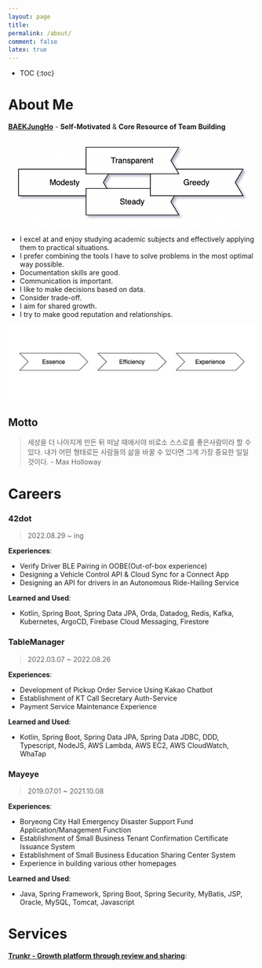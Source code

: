 ```yaml
---
layout: page
title:
permalink: /about/
comment: false
latex: true
---
```

* TOC
{:toc}

# About Me

__[BAEKJungHo](https://github.com/BAEKJungHo)__ - __Self-Motivated__ & __Core Resource of Team Building__ 

![](/resource/about/principle.png)

- I excel at and enjoy studying academic subjects and effectively applying them to practical situations.
- I prefer combining the tools I have to solve problems in the most optimal way possible.
- Documentation skills are good.
- Communication is important.
- I like to make decisions based on data.
- Consider trade-off.
- I aim for shared growth.
- I try to make good reputation and relationships.

![](/resource/about/eee.png)

## Motto 

> 세상을 더 나아지게 만든 뒤 떠날 때에서야 비로소 스스로를 좋은사람이라 할 수 있다. 내가 어떤 형태로든 사람들의 삶을 바꿀 수 있다면 그게 가장 중요한 일일 것이다. - Max Holloway

# Careers

### 42dot 

> 2022.08.29 ~ ing

__Experiences__:
- Verify Driver BLE Pairing in OOBE(Out-of-box experience)
- Designing a Vehicle Control API & Cloud Sync for a Connect App
- Designing an API for drivers in an Autonomous Ride-Hailing Service

__Learned and Used__:
- Kotlin, Spring Boot, Spring Data JPA, Orda, Datadog, Redis, Kafka, Kubernetes, ArgoCD, Firebase Cloud Messaging, Firestore

### TableManager

> 2022.03.07 ~ 2022.08.26

__Experiences__:
- Development of Pickup Order Service Using Kakao Chatbot
- Establishment of KT Call Secretary Auth-Service
- Payment Service Maintenance Experience

__Learned and Used__:
- Kotlin, Spring Boot, Spring Data JPA, Spring Data JDBC, DDD, Typescript, NodeJS, AWS Lambda, AWS EC2, AWS CloudWatch, WhaTap

### Mayeye

> 2019.07.01 ~ 2021.10.08

__Experiences__:
- Boryeong City Hall Emergency Disaster Support Fund Application/Management Function
- Establishment of Small Business Tenant Confirmation Certificate Issuance System
- Establishment of Small Business Education Sharing Center System
- Experience in building various other homepages

__Learned and Used__:
- Java, Spring Framework, Spring Boot, Spring Security, MyBatis, JSP, Oracle, MySQL, Tomcat, Javascript

# Services

__[Trunkr - Growth platform through review and sharing](https://github.com/trunkr)__: